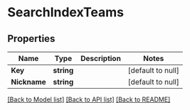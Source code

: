 # SearchIndexTeams

## Properties
Name | Type | Description | Notes
------------ | ------------- | ------------- | -------------
**Key** | **string** |  | [default to null]
**Nickname** | **string** |  | [default to null]

[[Back to Model list]](../README.md#documentation-for-models) [[Back to API list]](../README.md#documentation-for-api-endpoints) [[Back to README]](../README.md)

